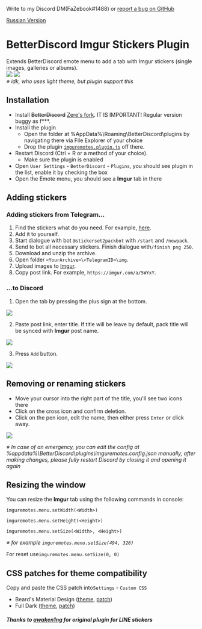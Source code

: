 

Write to my Discord DM(FaZebook#1488) or [report a bug on GitHub](https://github.com/badcoder1337/bd-imgurstickers/issues)

[Russian Version](README.md)

# BetterDiscord Imgur Stickers Plugin

Extends BetterDiscord emote menu to add a tab with Imgur stickers (single images, galleries or albums).  
[![](https://i.imgur.com/l7V3UVe.png)](https://github.com/badcoder1337/bd-imgurstickers#Installation)
[![](https://i.imgur.com/Q9zcxSi.png)](https://github.com/badcoder1337/bd-imgurstickers#Installation)  
*※ idk, who uses light theme, but plugin support this*

## Installation

* Install ~~BetterDiscord~~ [Zere's fork](https://github.com/rauenzi/BetterDiscordApp/releases/).
IT IS IMPORTANT! Regular version buggy as f***. 
* Install the plugin
	* Open the folder at %AppData%\Roaming\BetterDiscord\plugins by navigating there via File Explorer of your choice
  * Drop the plugin [`imguremotes.plugin.js`](https://raw.githubusercontent.com/badcoder1337/bd-imgurstickers/master/dist/imguremotes.plugin.js) off there.
*  Restart Discord (Ctrl + R or a method of your choice).
	* Make sure the plugin is enabled
  * Open `User Settings` - `BetterDiscord` - `Plugins`, you should see plugin in the list, enable it by checking the box
* Open the Emote menu, you should see a **Imgur** tab in there 

## Adding stickers

### Adding stickers from Telegram...
 
1) Find the stickers what do you need. For example, [here](https://tlgrm.eu/stickers).
2) Add it to yourself.
3) Start dialogue with bot `@stickerset2packbot` with `/start` and `/newpack`.
4) Send to bot all necessary stickers. Finish dialogue with`/finish png 250`.
5) Download and unzip the archive. 
6) Open folder `<YourArchive>\<TelegramID>\img`.
7) Upload images to [Imgur](https://imgur.com/upload).
8) Copy post link. For example, `https://imgur.com/a/5WYxY`.

### ...to Discord

1) Open the tab by pressing the plus sign at the bottom.

  ![](https://i.imgur.com/dYnjres.png)

2) Paste post link, enter title. If title will be leave by default, pack title will be synced with **Imgur** post name.

  ![](https://i.imgur.com/CyYatPq.png)

3) Press `Add` button.

  ![](https://i.imgur.com/EJl34TQ.png)


## Removing or renaming stickers

* Move your cursor into the right part of the title, you'll see two icons there
* Click on the cross icon and confirm deletion.
* Click on the pen icon, edit the name, then either press `Enter` or click away.

![](https://i.imgur.com/QSTw9MC.png)

*※ In case of an emergency, you can edit the config at %appdata%\BetterDiscord\plugins\imguremotes.config.json manually, after making changes, please fully restart Discord by closing it and opening it again*

## Resizing the window

You can resize the **Imgur** tab using the following commands in console:

`imguremotes.menu.setWidth(<Width>)`

`imguremotes.menu.setHeight(<Height>)`

`imguremotes.menu.setSize(<Width>, <Height>)`

*※ for example `imguremotes.menu.setSize(494, 326)`*

For reset use`imguremotes.menu.setSize(0, 0)`

## CSS patches for theme compatibility

Copy and paste the CSS patch into`Settings` - `Custom CSS`

- Beard's Material Design ([theme](https://github.com/BeardDesign1/Material-design-theme), [patch](https://github.com/BadCoder1337/bd-imgurstickers/blob/master/css_patch/imguremotes.patch-beardsmaterialdesign.css))
- Full Dark ([theme](https://github.com/fluffingtons/fulldark), [patch](https://github.com/BadCoder1337/bd-imgurstickers/blob/master/css_patch/imguremotes.patch-fulldark.css))

##### Thanks to [awaken1ng](https://github.com/awaken1ng/bd-linestickers) for original plugin for LINE stickers
